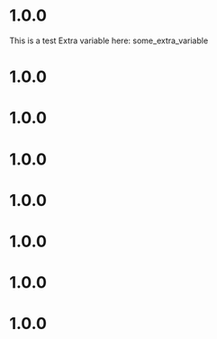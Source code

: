 # 1.0.0

This is a test
Extra variable here: some_extra_variable

# 1.0.0

# 1.0.0

# 1.0.0

# 1.0.0

# 1.0.0

# 1.0.0

# 1.0.0
